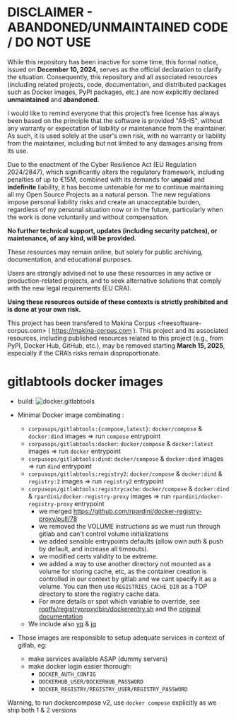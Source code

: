 
DISCLAIMER - ABANDONED/UNMAINTAINED CODE / DO NOT USE
=======================================================
While this repository has been inactive for some time, this formal notice, issued on **December 10, 2024**, serves as the official declaration to clarify the situation. Consequently, this repository and all associated resources (including related projects, code, documentation, and distributed packages such as Docker images, PyPI packages, etc.) are now explicitly declared **unmaintained** and **abandoned**.

I would like to remind everyone that this project’s free license has always been based on the principle that the software is provided "AS-IS", without any warranty or expectation of liability or maintenance from the maintainer.
As such, it is used solely at the user's own risk, with no warranty or liability from the maintainer, including but not limited to any damages arising from its use.

Due to the enactment of the Cyber Resilience Act (EU Regulation 2024/2847), which significantly alters the regulatory framework, including penalties of up to €15M, combined with its demands for **unpaid** and **indefinite** liability, it has become untenable for me to continue maintaining all my Open Source Projects as a natural person.
The new regulations impose personal liability risks and create an unacceptable burden, regardless of my personal situation now or in the future, particularly when the work is done voluntarily and without compensation.

**No further technical support, updates (including security patches), or maintenance, of any kind, will be provided.**

These resources may remain online, but solely for public archiving, documentation, and educational purposes.

Users are strongly advised not to use these resources in any active or production-related projects, and to seek alternative solutions that comply with the new legal requirements (EU CRA).

**Using these resources outside of these contexts is strictly prohibited and is done at your own risk.**

This project has been transfered to Makina Corpus <freesoftware-corpus.com> ( https://makina-corpus.com ). This project and its associated resources, including published resources related to this project (e.g., from PyPI, Docker Hub, GitHub, etc.), may be removed starting **March 15, 2025**, especially if the CRA’s risks remain disproportionate.

# gitlabtools docker images

- build: ![docker.gitlabtools](https://github.com/corpusops/docker-gitlabtools/workflows/.github/workflows/cicd.yml/badge.svg?branch=main)

- Minimal Docker image combinating :
    - `corpusops/gitlabtools:{compose,latest}`: `docker/compose` & `docker:dind` images => run `compose` entrypoint
    - `corpusops/gitlabtools:docker`: `docker/compose` & `docker:latest` images => run `docker` entrypoint
    - `corpusops/gitlabtools:dind`: `docker/compose` & `docker:dind` images => run `dind` entrypoint
    - `corpusops/gitlabtools:registry2`: `docker/compose` & `docker:dind` & `registry:2`  images => run `registry2` entrypoint
    - `corpusops/gitlabtools:registrycache`: `docker/compose` & `docker:dind` & `rpardini/docker-registry-proxy`  images => run `rpardini/docker-registry-proxy` entrypoint
        - we merged https://github.com/rpardini/docker-registry-proxy/pull/78
        - we removed the VOLUME instructions as we must run through gitlab and can't control volume initializations
        - we added sensible entrypoints defaults (allow own auth & push by default, and increase all timeouts).
        - we modified certs validity to be extreme.
        - we added a way to use another directory not mounted as a volume for storing cache, etc, as the container creation is controlled in our context by gitlab and we cant specify it as a volume. You can then use `REGISTRIES_CACHE_DIR` as a TOP directory to store the registry cache data.
        - For more details or spot which variable to override, see [rootfs/registryproxy/bin/dockerentry.sh](https://github.com/corpusops/docker-gitlabtools/blob/main/rootfs/registryproxy/bin/dockerentry.sh) and the [original documentation](https://github.com/rpardini/docker-registry-proxy)
    - We include also [yq](https://github.com/mikefarah/yq) & [jq](https://github.com/stedolan/jq)
- Those images are responsible to setup adequate services in context of gitlab, eg:
    - make services available ASAP (dummy servers)
    - make docker login easier thorough:
        - `DOCKER_AUTH_CONFIG`
        - `DOCKERHUB_USER/DOCKERHUB_PASSWORD`
        - `DOCKER_REGISTRY/REGISTRY_USER/REGISTRY_PASSWORD`

Warning, to run dockercompose v2, use `docker compose` explicitly as we ship both 1 & 2 versions

